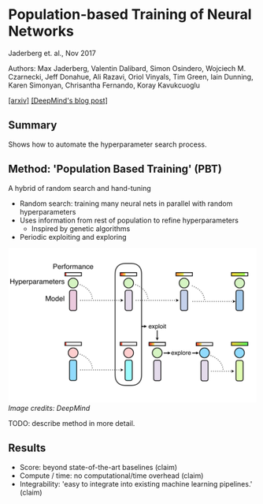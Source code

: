 # Population-based Training of Neural Networks

Jaderberg et. al., Nov 2017

Authors: Max Jaderberg, Valentin Dalibard, Simon Osindero, Wojciech M. Czarnecki, Jeff Donahue, Ali Razavi, Oriol Vinyals, Tim Green, Iain Dunning, Karen Simonyan, Chrisantha Fernando, Koray Kavukcuoglu

[[arxiv]](https://arxiv.org/abs/1711.09846) [[DeepMind's blog post]](https://deepmind.com/blog/population-based-training-neural-networks/)

## Summary

Shows how to automate the hyperparameter search process.

## Method: 'Population Based Training' (PBT)

A hybrid of random search and hand-tuning
- Random search: training many neural nets in parallel with random hyperparameters
- Uses information from rest of population to refine hyperparameters
	- Inspired by genetic algorithms
- Periodic exploiting and exploring

![](images/pbt-diagram.png)
*Image credits: DeepMind*

TODO: describe method in more detail.

## Results

- Score: beyond state-of-the-art baselines (claim)
- Compute / time: no computational/time overhead (claim)
- Integrability: 'easy to integrate into existing machine learning pipelines.' (claim)
